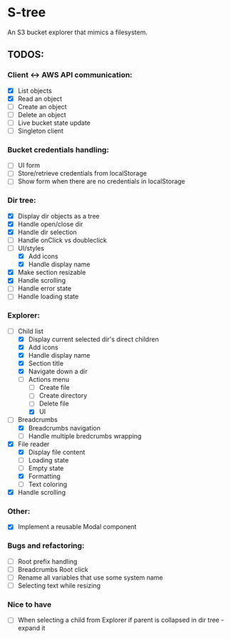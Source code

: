 # S-tree

An S3 bucket explorer that mimics a filesystem.

## TODOS:

### Client <-> AWS API communication:

- [x] List objects
- [x] Read an object
- [ ] Create an object
- [ ] Delete an object
- [ ] Live bucket state update
- [ ] Singleton client

### Bucket credentials handling:

- [ ] UI form
- [ ] Store/retrieve credentials from localStorage
- [ ] Show form when there are no credentials in localStorage

### Dir tree:

- [x] Display dir objects as a tree
- [x] Handle open/close dir
- [x] Handle dir selection
- [ ] Handle onClick vs doubleclick
- [ ] UI/styles
    - [x] Add icons
    - [x] Handle display name
- [x] Make section resizable
- [x] Handle scrolling
- [ ] Handle error state
- [ ] Handle loading state

### Explorer:

- [ ] Child list
    - [x] Display current selected dir's direct children
    - [x] Add icons
    - [x] Handle display name
    - [x] Section title
    - [x] Navigate down a dir
    - [ ] Actions menu
        - [ ] Create file
        - [ ] Create directory
        - [ ] Delete file
        - [x] UI
- [ ] Breadcrumbs
    - [x] Breadcrumbs navigation
    - [ ] Handle multiple bredcrumbs wrapping
- [x] File reader
    - [x] Display file content
    - [ ] Loading state
    - [ ] Empty state
    - [x] Formatting
    - [ ] Text coloring
- [x] Handle scrolling

### Other: 
- [x] Implement a reusable Modal component

### Bugs and refactoring:

- [ ] Root prefix handling
- [ ] Breadcrumbs Root click
- [ ] Rename all variables that use some system name
- [ ] Selecting text while resizing

### Nice to have

- [ ] When selecting a child from Explorer if parent is collapsed in dir tree - expand it
